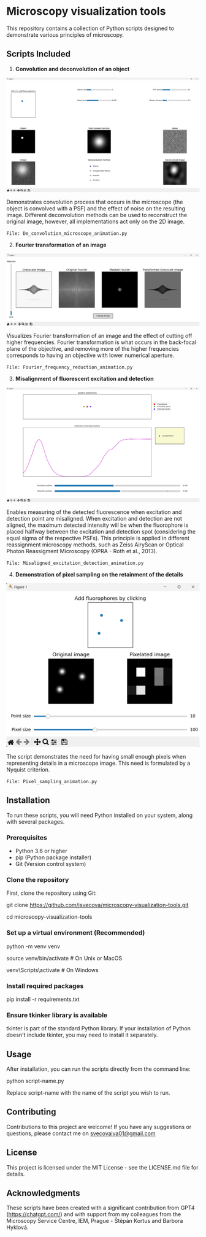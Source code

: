 # Microscopy visualization tools

This repository contains a collection of Python scripts designed to demonstrate various principles of microscopy. 

## Scripts Included

1. **Convolution and deconvolution of an object**

![Convolution script](readme_screenshots/deconvolutions.png)

Demonstrates convolution process that occurs in the microscope (the object is convolved with a PSF) and the effect of noise on the resulting image. 
Different deconvolution methods can be used to reconstruct the original image, however, all implementations act only on the 2D image. 

    File: De_convolution_microscope_animation.py

2. **Fourier transformation of an image**

![Fourier transformation script](readme_screenshots/fourier.png)

Visualizes Fourier transformation of an image and the effect of cutting off higher frequencies.
Fourier transformation is what occurs in the back-focal plane of the objective, and removing more of the higher frequencies corresponds to having an objective with lower numerical aperture. 

    File: Fourier_frequency_reduction_animation.py
    
3. **Misalignment of fluorescent excitation and detection**

![Misaligned excitation and detection script](readme_screenshots/misaligned_detection.png)

Enables measuring of the detected fluorescence when excitation and detection point are misaligned.
When excitation and detection are not aligned, the maximum detected intensity will be when the fluorophore is placed halfway between the excitation and detection spot (considering the equal sigma of the respective PSFs).
This principle is applied in different reassignment microscopy methods, such as Zeiss AiryScan or Optical Photon Reassigment Microscopy (OPRA - Roth et al., 2013).

    File: Misaligned_excitation_detection_animation.py

4. **Demonstration of pixel sampling on the retainment of the details**

![Sampling script](readme_screenshots/pixelation.png)

The script demonstrates the need for having small enough pixels when representing details in a microscope image. This need is formulated by a Nyquist criterion.

    File: Pixel_sampling_animation.py

## Installation

To run these scripts, you will need Python installed on your system, along with several packages.

### Prerequisites

- Python 3.6 or higher
- pip (Python package installer)
- Git (Version control system)

### Clone the repository

First, clone the repository using Git:

git clone https://github.com/isvecova/microscopy-visualization-tools.git

cd microscopy-visualization-tools

### Set up a virtual environment (Recommended)

python -m venv venv

source venv/bin/activate  # On Unix or MacOS

venv\Scripts\activate  # On Windows

### Install required packages

pip install -r requirements.txt

### Ensure tkinker library is available

tkinter is part of the standard Python library. If your installation of Python doesn't include tkinter, you may need to install it separately. 

## Usage

After installation, you can run the scripts directly from the command line:

python script-name.py

Replace script-name with the name of the script you wish to run.


## Contributing

Contributions to this project are welcome! If you have any suggestions or questions, please contact me on svecovaiva01@gmail.com

## License

This project is licensed under the MIT License - see the LICENSE.md file for details.

## Acknowledgments

These scripts have been created with a significant contribution from GPT4 (https://chatgpt.com/) and with support from my colleagues from the Microscopy Service Centre, IEM, Prague - Štěpán Kortus and Barbora Hyklová. 
